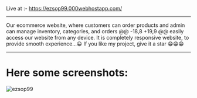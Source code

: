 Live at :- https://ezsop99.000webhostapp.com/

---
Our ecommerce website, where customers can order 
products and admin can manage inventory, 
categories, and orders
@@ -18,8 +19,9 @@ easily access our website from any device.
It is completely responsive website, to provide smooth experience...😀
If you like my project, give it a star 😁😁😁

---

# Here some screenshots:

![ezsop99](https://user-images.githubusercontent.com/81921291/209457912-21757110-e88f-42e3-9d92-bfc35a3a1251.png)
